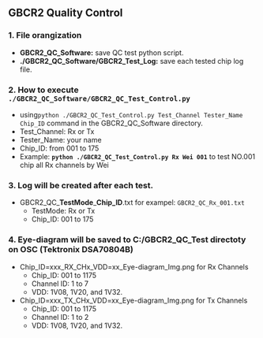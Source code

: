 ## GBCR2 Quality Control
### 1. File orangization
  - **GBCR2_QC_Software:** save QC test python script.
  - **./GBCR2_QC_Software/GBCR2_Test_Log:** save each tested chip log file.
### 2. How to execute `./GBCR2_QC_Software/GBCR2_QC_Test_Control.py`
  - using`python ./GBCR2_QC_Test_Control.py Test_Channel Tester_Name Chip_ID` command in the GBCR2_QC_Software directory.
  - Test_Channel: Rx or Tx
  - Tester_Name: your name
  - Chip_ID: from 001 to 175
  - Example: **`python ./GBCR2_QC_Test_Control.py Rx Wei 001`** to test NO.001 chip all Rx channels by Wei  
### 3. Log will be created after each test.
  - GBCR2_QC_**TestMode**_**Chip_ID**.txt for exampel: `GBCR2_QC_Rx_001.txt`
    * TestMode: Rx or Tx
    * Chip_ID: 001 to 175
### 4. Eye-diagram will be saved to C:/GBCR2_QC_Test directoty on OSC (Tektronix DSA70804B)
  * Chip_ID=xxx_RX_CHx_VDD=xx_Eye-diagram_Img.png for Rx Channels
    - Chip_ID: 001 to 1175
    - Channel ID: 1 to 7
    - VDD: 1V08, 1V20, and 1V32.
  * Chip_ID=xxx_TX_CHx_VDD=xx_Eye-diagram_Img.png for Tx Channels
    - Chip_ID: 001 to 1175
    - Channel ID: 1 to 2
    - VDD: 1V08, 1V20, and 1V32.


